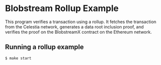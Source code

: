 # Blobstream Rollup Example

This program verifies a transaction using a rollup. It fetches the transaction from the Celestia network, generates a data root inclusion proof, and verifies the proof on the BlobstreamX contract on the Ethereum network.


## Running a rollup example

```shell
$ make start
```